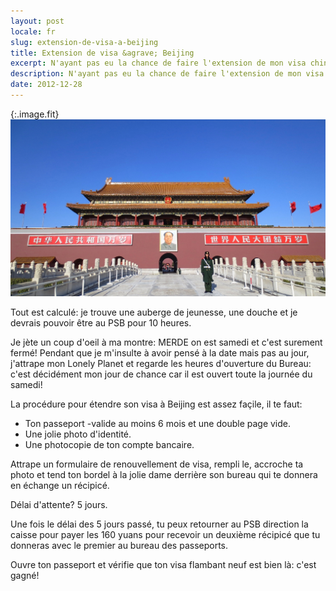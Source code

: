 ```yaml
---
layout: post
locale: fr
slug: extension-de-visa-a-beijing
title: Extension de visa &agrave; Beijing
excerpt: N'ayant pas eu la chance de faire l'extension de mon visa chinois &agrave; Qufu ou &agrave; Tai Shan, je me suis rendu &agrave; la capitale -Beijing- pour le faire.
description: N'ayant pas eu la chance de faire l'extension de mon visa chinois &agrave; Qufu ou &agrave; Tai Shan, je me suis rendu &agrave; la capitale -Beijing- pour le faire.
date: 2012-12-28
---
```


{:.image.fit}
![Beijing - La Cit&eacute; Interdite](/medias/photos/chine/beijing/image_1.jpg 'Beijing - La Cit&eacute; Interdite')

Tout est calcul&eacute;: je trouve une auberge de jeunesse, une douche et je devrais pouvoir &ecirc;tre au PSB pour 10 heures.

Je j&egrave;te un coup d'oeil &agrave; ma montre: MERDE on est samedi et c'est surement ferm&eacute;! Pendant que je m'insulte &agrave; avoir pens&eacute; &agrave; la date mais pas au jour, j'attrape mon Lonely Planet et regarde les heures d'ouverture du Bureau: c'est d&eacute;cid&eacute;ment mon jour de chance car il est ouvert toute la journ&eacute;e du samedi!

La proc&eacute;dure pour &eacute;tendre son visa &agrave; Beijing est assez façile, il te faut:

- Ton passeport -valide au moins 6 mois et une double page vide.
- Une jolie photo d'identit&eacute;.
- Une photocopie de ton compte bancaire.

Attrape un formulaire de renouvellement de visa, rempli le, accroche ta photo et tend ton bordel &agrave; la jolie dame derri&egrave;re son bureau qui te donnera en &eacute;change un r&eacute;cipic&eacute;.

D&eacute;lai d'attente? 5 jours.

Une fois le d&eacute;lai des 5 jours pass&eacute;, tu peux retourner au PSB direction la caisse pour payer les 160 yuans pour recevoir un deuxi&egrave;me r&eacute;cipic&eacute; que tu donneras avec le premier au bureau des passeports.

Ouvre ton passeport et v&eacute;rifie que ton visa flambant neuf est bien l&agrave;: c'est gagn&eacute;!
